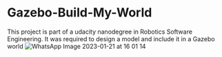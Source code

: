 # Gazebo-Build-My-World
This project is part of a udacity nanodegree in Robotics Software Engineering.
It was required to design a model and include it in a Gazebo world
![WhatsApp Image 2023-01-21 at 16 01 14](https://user-images.githubusercontent.com/90156505/213871472-a176c4a8-9361-474a-a200-aa667952a868.jpg)

